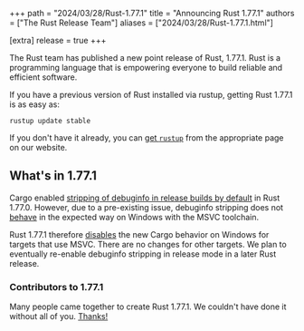 +++
path = "2024/03/28/Rust-1.77.1"
title = "Announcing Rust 1.77.1"
authors = ["The Rust Release Team"]
aliases = ["2024/03/28/Rust-1.77.1.html"]

[extra]
release = true
+++

The Rust team has published a new point release of Rust, 1.77.1. Rust is a
programming language that is empowering everyone to build reliable and
efficient software.

If you have a previous version of Rust installed via rustup, getting Rust
1.77.1 is as easy as:

```
rustup update stable
```

If you don't have it already, you can [get `rustup`][rustup] from the
appropriate page on our website.

[rustup]: https://www.rust-lang.org/install.html

## What's in 1.77.1

Cargo enabled [stripping of debuginfo in release builds by default](https://github.com/rust-lang/cargo/pull/13257)
in Rust 1.77.0. However, due to a pre-existing issue, debuginfo stripping does not [behave](https://github.com/rust-lang/rust/issues/122857) in the expected way on Windows with the MSVC toolchain.

Rust 1.77.1 therefore [disables](https://github.com/rust-lang/cargo/pull/13630) the new Cargo behavior on Windows for
targets that use MSVC. There are no changes for other targets. We plan to eventually re-enable debuginfo stripping in
release mode in a later Rust release.

### Contributors to 1.77.1

Many people came together to create Rust 1.77.1. We couldn't have done it
without all of you. [Thanks!](https://thanks.rust-lang.org/rust/1.77.1/)
